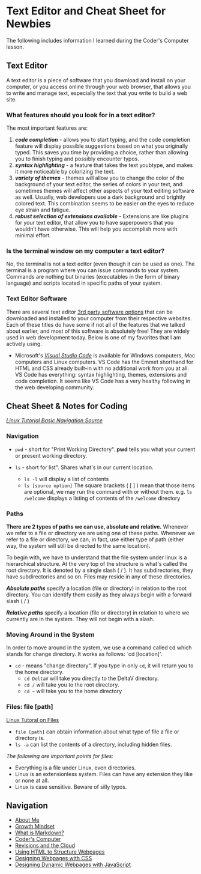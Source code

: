 # Text Editor and Cheat Sheet for Newbies

The following includes information I learned during the Coder's Computer lesson.

## **Text Editor**

A text editor is a piece of software that you download and install on your computer, or you access online through your web browser, that allows you to write and manage text, especially the text that you write
to build a web site.

### **What features should you look for in a text editor?**  

The most important features are:

1. ***code completion*** - allows you to start typing, and the code completion feature will display possible suggestions based on what you originally typed. This saves you time by providing a choice, rather than allowing
you to finish typing and possibly encounter typos.
2. ***syntax highlighting*** - a feature that takes the text youbtype, and makes it more noticeable by colorizing the text.
3. ***variety of themes*** - themes will allow you to change the color of the background of your text editor, the series of colors in your text,
and sometimes themes will affect other aspects of your text editing software as well. Usually, web developers use a dark background and brightly colored text. This combination seems to be easier on the eyes to reduce eye strain and fatigue.
4. ***robust selection of extensions available*** - Extensions are like  plugins for your text editor, that allow you to have superpowers that
you wouldn’t have otherwise. This will help you accomplish more with minimal effort.

### **Is the terminal window on my computer a text editor?**

No, the terminal is not a text editor (even though it can be used as one). The terminal is a program where you can issue commands to your system. Commands are nothing but binaries (executables in the form of binary language) and scripts located in specific paths of your system.

### Text Editor Software

There are several text editor [3rd party software options](https://kinsta.com/blog/free-html-editor/) that can be downloaded and installed to your computer from their respective websites. Each of these titles do have some if not all of the features that we talked
about earlier, and most of this software is absolutely free! They are widely used in web development today. Below is one of my favorites that I am actively using.

- Microsoft's *[Visual Studio Code](https://code.visualstudio.com/)* is available for Windows computers, Mac computers and Linux computers. VS Code has the Emmet shorthand for HTML and CSS
already built-in with no additional work from you at all. VS Code has everything: syntax highlighting, themes, extensions and code completion. It seems like VS Code has a very healthy following in the
web developing community.

## Cheat Sheet & Notes for Coding

*[Linux Tutorial Basic Navigation Source](https://ryanstutorials.net/linuxtutorial/navigation.php)*

### Navigation

- `pwd` - short for "Print Working Directory". **pwd** tells you what your current or present working directory.

- `ls` - short for list".  Shares what's in our current location.
  - `ls -l` will display a list of contents
  - `ls [source option]` The square brackets ( [ ] ) mean that those items are optional, we may run the command with or without them. e.g.  `ls /welcome` displays a listing of contents of the `/welcome` directory

### Paths

**There are 2 types of paths we can use, absolute and relative.**
Whenever we refer to a file or directory we are using one of these paths. Whenever we refer to a file or directory, we can, in fact, use either type of path (either way, the system will still be directed to the same location).

To begin with, we have to understand that the file system under linux is a hierarchical structure. At the very top of the structure is what's called the root directory. It is denoted by a single slash ( / ). It has subdirectories, they have subdirectories and so on. Files may reside in any of these directories.

***Absolute paths*** specify a location (file or directory) in relation to the root directory. You can identify them easily as they always begin with a forward slash ( / )

***Relative paths*** specify a location (file or directory) in relation to where we currently are in the system. They will not begin with a slash.

### Moving Around in the System

In order to move around in the system, we use a command called cd which stands for change directory. It works as follows: `cd [location]'.

- `cd` - means "change directory". If you type in only  `cd`, it will return you to the home directory.
  - `cd DeltaV` will take you directly to the DeltaV directory.
  - `cd /` will take you to the root directory.
  - `cd ~` will take you to the home directory
  
### Files: file [path]

[Linux Tutoral on Files](https://ryanstutorials.net/linuxtutorial/aboutfiles.php)

- `file [path]` can obtain information about what type of file a file or directory is.
- `ls -a` can list the contents of a directory, including hidden files.

*The following are important points for files:*

- Everything is a file under Linux, even directories.
- Linux is an extensionless system. Files can have any extension they like or none at all.
- Linux is case sensitive. Beware of silly typos.

## Navigation

- [About Me](/README.md)
- [Growth Mindset](/Growth_Mindset.md)
- [What is Markdown?](/Learning_Markdown.md)
- [Coder's Computer](/CodersComputer.md)
- [Revisions and the Cloud](/RevisionsandCloud.md)
- [Using HTML to Structure Webpages](/HTML_Structure.md)
- [Designing Webpages with CSS](/designing_with_CSS.md)
- [Designing Dynamic Webpages with JavaScript](/Dynamic_Web_Pages_with_JavaScript.md)
